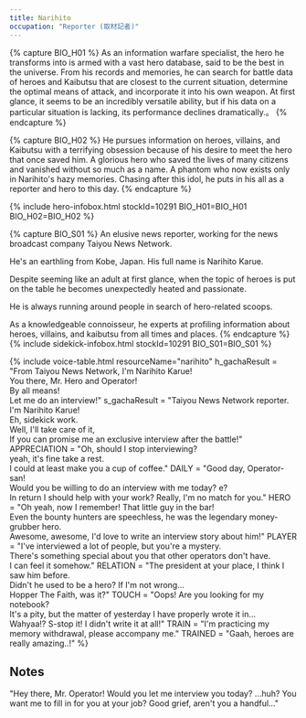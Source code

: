 ```yaml
---
title: Narihito
occupation: "Reporter (取材記者)"
---
```


{% capture BIO_H01 %}
As an information warfare specialist, the hero he transforms into is armed with a vast hero database, said to be the best in the universe. From his records and memories, he can search for battle data of heroes and Kaibutsu that are closest to the current situation, determine the optimal means of attack, and incorporate it into his own weapon. At first glance, it seems to be an incredibly versatile ability, but if his data on a particular situation is lacking, its performance declines dramatically.。
{% endcapture %}

{% capture BIO_H02 %}
He pursues information on heroes, villains, and Kaibutsu with a terrifying obsession because of his desire to meet the hero that once saved him. A glorious hero who saved the lives of many citizens and vanished without so much as a name. A phantom who now exists only in Narihito's hazy memories. Chasing after this idol, he puts in his all as a reporter and hero to this day.
{% endcapture %}

{% include hero-infobox.html stockId=10291 BIO_H01=BIO_H01 BIO_H02=BIO_H02 %}

{% capture BIO_S01 %}
An elusive news reporter, working for the news broadcast company Taiyou News Network.

He's an earthling from Kobe, Japan. His full name is Narihito Karue.

Despite seeming like an adult at first glance, when the topic of heroes is put on the table he becomes unexpectedly heated and passionate.

He is always running around people in search of hero-related scoops.

As a knowledgeable connoisseur, he experts at profiling information about heroes, villains, and kaibutsu from all times and places.
{% endcapture %}
{% include sidekick-infobox.html stockId=10291 BIO_S01=BIO_S01 %}

{% include voice-table.html resourceName="narihito"
h_gachaResult = "From Taiyou News Network, I'm Narihito Karue!<br>You there, Mr. Hero and Operator!<br>By all means!<br>Let me do an interview!"
s_gachaResult = "Taiyou News Network reporter.<br>I'm Narihito Karue!<br>Eh, sidekick work.<br>Well, I'll take care of it,<br>If you can promise me an exclusive interview after the battle!"
APPRECIATION = "Oh, should I stop interviewing?<br>yeah, it's fine take a rest.<br>I could at least make you a cup of coffee."
DAILY = "Good day, Operator-san!<br>Would you be willing to do an interview with me today? e?<br>In return I should help with your work? Really, I'm no match for you."
HERO = "Oh yeah, now I remember! That little guy in the bar!<br>Even the bounty hunters are speechless, he was the legendary money-grubber hero.<br>Awesome, awesome, I'd love to write an interview story about him!"
PLAYER = "I've interviewed a lot of people, but you're a mystery.<br>There's something special about you that other operators don't have.<br>I can feel it somehow."
RELATION = "The president at your place, I think I saw him before.<br>Didn't he used to be a hero? If I'm not wrong…<br>Hopper The Faith, was it?"
TOUCH = "Oops! Are you looking for my notebook?<br>It's a pity, but the matter of yesterday I have properly wrote it in…<br>Wahyaa!? S-stop it! I didn't write it at all!"
TRAIN = "I'm practicing my memory withdrawal, please accompany me."
TRAINED = "Gaah, heroes are really amazing..!"
%}

## Notes

"Hey there, Mr. Operator! Would you let me interview you today? ...huh? You want me to fill in for you at your job? Good grief, aren't you a handful..."
